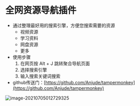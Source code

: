# 全网资源导航插件

- 通过整理最好用的搜索引擎，方便您搜索需要的资源
	- 视频资源
	- 学习资料
	- 网盘资源
	- 更多
- 使用步骤
  1. 在网页按 Alt + J 跳转聚合导航页面
  2. 选择搜索引擎
  3. 输入搜索关键词搜索
- github传送门：[https://github.com/Anjude/tampermonkey](https://github.com/Anjude/tampermonkey)

![image-20210705012729325](https://gitee.com/anjude/public-resource/raw/md-img/20210705012735.png)
